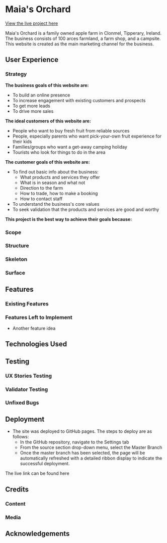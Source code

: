 # Maia's Orchard
[View the live project here]()

  Maia's Orchard is a family owned apple farm in Clonmel, Tipperary, Ireland. The business consists of 100 arces farmland, a farm shop, and a campsite. This website is created as the main marketing channel for the business.

## User Experience
### Strategy
  __The business goals of this website are:__
  - To build an online presence
  - To increase engagement with existing customers and prospects
  - To get more leads
  - To drive more sales

  __The ideal customers of this website are:__
  - People who want to buy fresh fruit from reliable sources
  - People, especially parents who want pick-your-own fruit experience for their kids
  - Families/groups who want a get-away camping holiday
  - Tourists who look for things to do in the area

  __The customer goals of this website are:__
  - To find out basic info about the business:
    - What products and services they offer
    - What is in season and what not
    - Direction to the farm
    - How to trade, how to make a booking
    - How to contact staff
  - To understand the business's core values
  - To seek validation that the products and services are good and worthy

  __This project is the best way to achieve their goals because:__

### Scope

### Structure

### Skeleton

### Surface

## Features 

### Existing Features


### Features Left to Implement

- Another feature idea

## Technologies Used

## Testing 
### UX Stories Testing

### Validator Testing 


### Unfixed Bugs


## Deployment

- The site was deployed to GitHub pages. The steps to deploy are as follows: 
  - In the GitHub repository, navigate to the Settings tab 
  - From the source section drop-down menu, select the Master Branch
  - Once the master branch has been selected, the page will be automatically refreshed with a detailed ribbon display to indicate the successful deployment. 

The live link can be found here 


## Credits 

### Content 

### Media

## Acknowledgements
